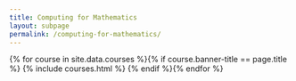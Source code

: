 ```yaml
---
title: Computing for Mathematics
layout: subpage
permalink: /computing-for-mathematics/
---
```


<!-- Main -->
{% for course in site.data.courses %}{% if course.banner-title == page.title %}
  {% include courses.html %}
{% endif %}{% endfor %}
